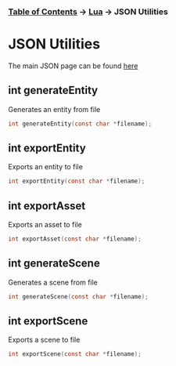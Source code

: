 ### [Table of Contents](../main.md) -> [Lua](Lua.md) -> JSON Utilities

# JSON Utilities
The main JSON page can be found [here](../JSON/json.md)

## int generateEntity
Generates an entity from file
```c
int generateEntity(const char *filename);
```
## int exportEntity
Exports an entity to file
```c
int exportEntity(const char *filename);
```
## int exportAsset
Exports an asset to file
```c
int exportAsset(const char *filename);
```
## int generateScene
Generates a scene from file
```c
int generateScene(const char *filename);
```
## int exportScene
Exports a scene to file
```c
int exportScene(const char *filename);
```
